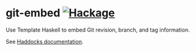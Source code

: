 git-embed [![Hackage](https://img.shields.io/hackage/v/git-embed.svg?style=flat)](https://hackage.haskell.org/package/git-embed)
=========

Use Template Haskell to embed Git revision, branch, and tag information.

See [Haddocks documentation](https://hackage.haskell.org/package/git-embed-0.0.1/docs/Git-Embed.html).
